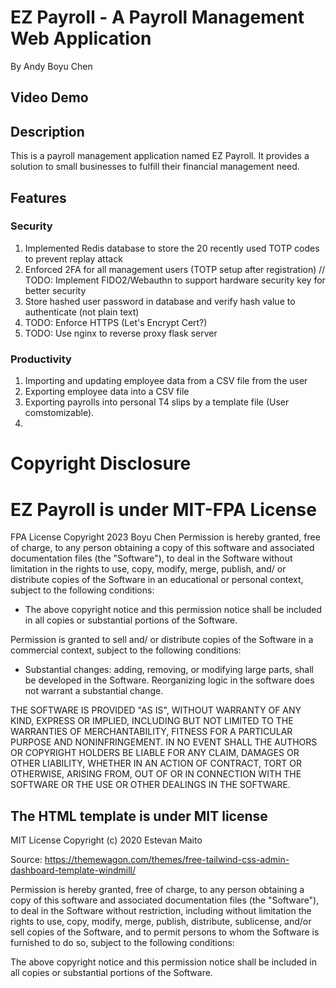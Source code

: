 # EZ Payroll - A Payroll Management Web Application
By Andy Boyu Chen

## Video Demo

## Description
This is a payroll management application named EZ Payroll. It provides a solution to small businesses to fulfill their financial management need.

## Features

### Security
1. Implemented Redis database to store the 20 recently used TOTP codes to prevent replay attack
2. Enforced 2FA for all management users (TOTP setup after registration) // TODO: Implement FIDO2/Webauthn to support hardware security key for better security
3. Store hashed user password in database and verify hash value to authenticate (not plain text)
4. TODO: Enforce HTTPS (Let's Encrypt Cert?)
5. TODO: Use nginx to reverse proxy flask server

### Productivity
1. Importing and updating employee data from a CSV file from the user
2. Exporting employee data into a CSV file
3. Exporting payrolls into personal T4 slips by a template file (User comstomizable).
4.  

# Copyright Disclosure
# EZ Payroll is under MIT-FPA License
FPA License
Copyright 2023 Boyu Chen
Permission is hereby granted, free of charge, to any person obtaining a copy of this software and associated documentation files (the "Software"), to deal in the Software without limitation in the rights to use, copy, modify, merge, publish, and/ or distribute copies of the Software in an educational or personal context, subject to the following conditions: 

- The above copyright notice and this permission notice shall be included in all copies or substantial portions of the Software.

Permission is granted to sell and/ or distribute copies of the Software in a commercial context, subject to the following conditions:

- Substantial changes: adding, removing, or modifying large parts, shall be developed in the Software. Reorganizing logic in the software does not warrant a substantial change. 

THE SOFTWARE IS PROVIDED "AS IS", WITHOUT WARRANTY OF ANY KIND, EXPRESS OR IMPLIED, INCLUDING BUT NOT LIMITED TO THE WARRANTIES OF MERCHANTABILITY, FITNESS FOR A PARTICULAR PURPOSE AND NONINFRINGEMENT. IN NO EVENT SHALL THE AUTHORS OR COPYRIGHT HOLDERS BE LIABLE FOR ANY CLAIM, DAMAGES OR OTHER LIABILITY, WHETHER IN AN ACTION OF CONTRACT, TORT OR OTHERWISE, ARISING FROM, OUT OF OR IN CONNECTION WITH THE SOFTWARE OR THE USE OR OTHER DEALINGS IN THE SOFTWARE.

## The HTML template is under MIT license
MIT License
Copyright (c) 2020 Estevan Maito

Source:
https://themewagon.com/themes/free-tailwind-css-admin-dashboard-template-windmill/

Permission is hereby granted, free of charge, to any person obtaining a copy
of this software and associated documentation files (the "Software"), to deal
in the Software without restriction, including without limitation the rights
to use, copy, modify, merge, publish, distribute, sublicense, and/or sell
copies of the Software, and to permit persons to whom the Software is
furnished to do so, subject to the following conditions:

The above copyright notice and this permission notice shall be included in all
copies or substantial portions of the Software.
